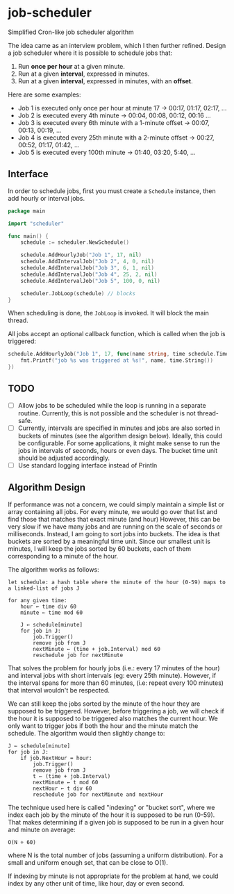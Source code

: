 # job-scheduler

Simplified Cron-like job scheduler algorithm

The idea came as an interview problem, which I then further refined. Design a job scheduler where it is possible to schedule jobs that:

1. Run **once per hour** at a given minute.
2. Run at a given **interval**, expressed in minutes.
3. Run at a given **interval**, expressed in minutes, with an **offset**.

Here are some examples:

- Job 1 is executed only once per hour at minute 17 → 00:17, 01:17, 02:17, …
- Job 2 is executed every 4th minute → 00:04, 00:08, 00:12, 00:16 …
- Job 3 is executed every 6th minute with a 1-minute offset → 00:07, 00:13, 00:19, …
- Job 4 is executed every 25th minute with a 2-minute offset → 00:27, 00:52, 01:17, 01:42, …
- Job 5 is executed every 100th minute → 01:40, 03:20, 5:40, …

## Interface

In order to schedule jobs, first you must create a `Schedule` instance, then add hourly or interval jobs.

```go
package main

import "scheduler"

func main() {
    schedule := scheduler.NewSchedule()

    schedule.AddHourlyJob("Job 1", 17, nil)
    schedule.AddIntervalJob("Job 2", 4, 0, nil)
    schedule.AddIntervalJob("Job 3", 6, 1, nil)
    schedule.AddIntervalJob("Job 4", 25, 2, nil)
    schedule.AddIntervalJob("Job 5", 100, 0, nil)

    scheduler.JobLoop(schedule) // blocks
}
```

When scheduling is done, the `JobLoop` is invoked. It will block the main thread.

All jobs accept an optional callback function, which is called when the job is triggered:

```go
schedule.AddHourlyJob("Job 1", 17, func(name string, time schedule.Time) {
	fmt.Printf("job %s was triggered at %s!", name, time.String())
})
```

## TODO

- [ ] Allow jobs to be scheduled while the loop is running in a separate routine. Currently, this is not possible and the scheduler is not thread-safe.
- [ ] Currently, intervals are specified in minutes and jobs are also sorted in buckets of minutes (see the algorithm design below). Ideally, this could be configurable. For some applications, it might make sense to run the jobs in intervals of seconds, hours or even days. The bucket time unit should be adjusted accordingly.
- [ ] Use standard logging interface instead of Println

## Algorithm Design

If performance was not a concern, we could simply maintain a simple list or array containing all jobs. For every minute, we would go over that list and find those that matches that exact minute (and hour) However, this can be very slow if we have many jobs and are running on the scale of seconds or milliseconds.  Instead, I am going to sort jobs into buckets. The idea is that buckets are sorted by a meaningful time unit.  Since our smallest unit is minutes, I will keep the jobs sorted by 60 buckets, each of them corresponding to a minute of the hour.

The algorithm works as follows:

```
let schedule: a hash table where the minute of the hour (0-59) maps to a linked-list of jobs J

for any given time:
    hour ← time div 60
    minute ← time mod 60

    J ← schedule[minute]
    for job in J:
        job.Trigger()
        remove job from J
        nextMinute ← (time + job.Interval) mod 60
        reschedule job for nextMinute
```

That solves the problem for hourly jobs (i.e.: every 17 minutes of the hour) and interval jobs with short  intervals (eg: every 25th minute). However, if the interval spans for more than 60 minutes, (i.e: repeat every 100 minutes) that interval wouldn't be respected.

We can still keep the jobs sorted by the minute of the hour they are supposed to be triggered. However, before triggering a job, we will check if the hour it is supposed to be triggered also matches the current hour. We only want to trigger jobs if both the hour and the minute match the schedule. The algorithm would then slightly change to:

```
J ← schedule[minute]
for job in J:
    if job.NextHour = hour:
        job.Trigger()
        remove job from J
        t ← (time + job.Interval)
        nextMinute ← t mod 60
        nextHour ← t div 60
        reschedule job for nextMinute and nextHour
```

The technique used here is called "indexing" or "bucket sort", where we index each job by the minute of the  hour it is supposed to be run (0-59). That makes determining if a given job is supposed to be run in a given hour and minute on average:

    O(N ÷ 60)

where N is the total number of jobs (assuming a uniform distribution). For a small and uniform enough set, that can be close to O(1).

If indexing by minute is not appropriate for the problem at hand, we could index by any other unit of time, like hour, day or even second.
